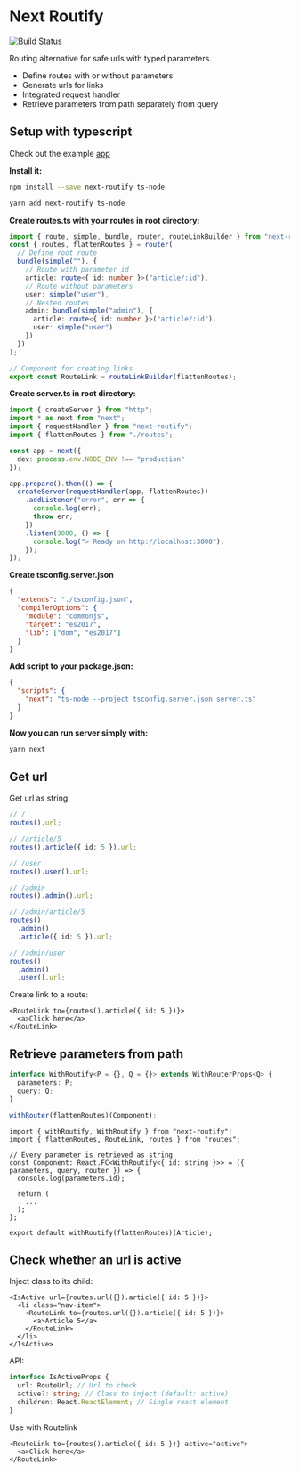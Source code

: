 # Next Routify

[![Build Status](https://travis-ci.org/AlfonzAlfonz/next-routify.svg?branch=master)](https://travis-ci.org/AlfonzAlfonz/next-routify)

Routing alternative for safe urls with typed parameters.

- Define routes with or without parameters
- Generate urls for links
- Integrated request handler
- Retrieve parameters from path separately from query

## Setup with typescript

Check out the example [app](./examples/next/)

**Install it:**

```bash
npm install --save next-routify ts-node

yarn add next-routify ts-node
```

**Create routes.ts with your routes in root directory:**

```typescript
import { route, simple, bundle, router, routeLinkBuilder } from "next-routify";
const { routes, flattenRoutes } = router(
  // Define root route
  bundle(simple(""), {
    // Route with parameter id
    article: route<{ id: number }>("article/:id"),
    // Route without parameters
    user: simple("user"),
    // Nested routes
    admin: bundle(simple("admin"), {
      article: route<{ id: number }>("article/:id"),
      user: simple("user")
    })
  })
);

// Component for creating links
export const RouteLink = routeLinkBuilder(flattenRoutes);
```

**Create server.ts in root directory:**

```typescript
import { createServer } from "http";
import * as next from "next";
import { requestHandler } from "next-routify";
import { flattenRoutes } from "./routes";

const app = next({
  dev: process.env.NODE_ENV !== "production"
});

app.prepare().then(() => {
  createServer(requestHandler(app, flattenRoutes))
    .addListener("error", err => {
      console.log(err);
      throw err;
    })
    .listen(3000, () => {
      console.log("> Ready on http://localhost:3000");
    });
});
```

**Create tsconfig.server.json**

```json
{
  "extends": "./tsconfig.json",
  "compilerOptions": {
    "module": "commonjs",
    "target": "es2017",
    "lib": ["dom", "es2017"]
  }
}
```

**Add script to your package.json:**

```json
{
  "scripts": {
    "next": "ts-node --project tsconfig.server.json server.ts"
  }
}
```

**Now you can run server simply with:**

```bash
yarn next
```

## Get url

Get url as string:

```typescript
// /
routes().url;

// /article/5
routes().article({ id: 5 }).url;

// /user
routes().user().url;

// /admin
routes().admin().url;

// /admin/article/5
routes()
  .admin()
  .article({ id: 5 }).url;

// /admin/user
routes()
  .admin()
  .user().url;
```

Create link to a route:

```tsx
<RouteLink to={routes().article({ id: 5 })}>
  <a>Click here</a>
</RouteLink>
```

## Retrieve parameters from path

```typescript
interface WithRoutify<P = {}, Q = {}> extends WithRouterProps<Q> {
  parameters: P;
  query: Q;
}
```

```typescript
withRouter(flattenRoutes)(Component);
```

```tsx
import { withRoutify, WithRoutify } from "next-routify";
import { flattenRoutes, RouteLink, routes } from "routes";

// Every parameter is retrieved as string
const Component: React.FC<WithRoutify<{ id: string }>> = ({ parameters, query, router }) => {
  console.log(parameters.id);

  return (
    ...
  );
};

export default withRoutify(flattenRoutes)(Article);
```

## Check whether an url is active

Inject class to its child:

```tsx
<IsActive url={routes.url({}).article({ id: 5 })}>
  <li class="nav-item">
    <RouteLink to={routes.url({}).article({ id: 5 })}>
      <a>Article 5</a>
    </RouteLink>
  </li>
</IsActive>
```

API:

```typescript
interface IsActiveProps {
  url: RouteUrl; // Url to check
  active?: string; // Class to inject (default: active)
  children: React.ReactElement; // Single react element
}
```

Use with Routelink

```tsx
<RouteLink to={routes().article({ id: 5 })} active="active">
  <a>Click here</a>
</RouteLink>
```

